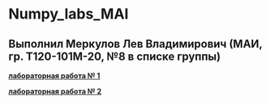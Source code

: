 # Numpy_labs_MAI
## Выполнил Меркулов Лев Владимирович (МАИ, гр. Т120-101М-20, №8 в списке группы)
**[лабораторная работа № 1](https://github.com/Dermogod/Numpy_labs_MAI/blob/main/numpy_first_lab.ipynb)**

**[лабораторная работа № 2](https://github.com/Dermogod/Numpy_labs_MAI/blob/main/numpy_second_lab.ipynb)**
